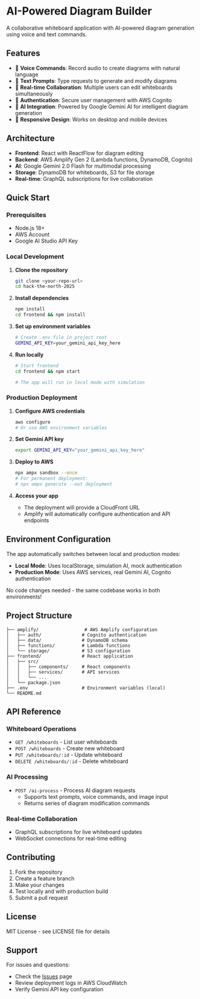 # AI-Powered Diagram Builder

A collaborative whiteboard application with AI-powered diagram generation using voice and text commands.

## Features

- 🎤 **Voice Commands**: Record audio to create diagrams with natural language
- 💬 **Text Prompts**: Type requests to generate and modify diagrams  
- 👥 **Real-time Collaboration**: Multiple users can edit whiteboards simultaneously
- 🔐 **Authentication**: Secure user management with AWS Cognito
- 🤖 **AI Integration**: Powered by Google Gemini AI for intelligent diagram generation
- 📱 **Responsive Design**: Works on desktop and mobile devices

## Architecture

- **Frontend**: React with ReactFlow for diagram editing
- **Backend**: AWS Amplify Gen 2 (Lambda functions, DynamoDB, Cognito)
- **AI**: Google Gemini 2.0 Flash for multimodal processing
- **Storage**: DynamoDB for whiteboards, S3 for file storage
- **Real-time**: GraphQL subscriptions for live collaboration

## Quick Start

### Prerequisites

- Node.js 18+ 
- AWS Account
- Google AI Studio API Key

### Local Development

1. **Clone the repository**
   ```bash
   git clone <your-repo-url>
   cd hack-the-north-2025
   ```

2. **Install dependencies**
   ```bash
   npm install
   cd frontend && npm install
   ```

3. **Set up environment variables**
   ```bash
   # Create .env file in project root
   GEMINI_API_KEY=your_gemini_api_key_here
   ```

4. **Run locally**
   ```bash
   # Start frontend
   cd frontend && npm start
   
   # The app will run in local mode with simulation
   ```

### Production Deployment

1. **Configure AWS credentials**
   ```bash
   aws configure
   # Or use AWS environment variables
   ```

2. **Set Gemini API key**
   ```bash
   export GEMINI_API_KEY="your_gemini_api_key_here"
   ```

3. **Deploy to AWS**
   ```bash
   npx ampx sandbox --once
   # For permanent deployment:
   # npx ampx generate --out deployment
   ```

4. **Access your app**
   - The deployment will provide a CloudFront URL
   - Amplify will automatically configure authentication and API endpoints

## Environment Configuration

The app automatically switches between local and production modes:

- **Local Mode**: Uses localStorage, simulation AI, mock authentication
- **Production Mode**: Uses AWS services, real Gemini AI, Cognito authentication

No code changes needed - the same codebase works in both environments!

## Project Structure

```
├── amplify/                 # AWS Amplify configuration
│   ├── auth/               # Cognito authentication
│   ├── data/               # DynamoDB schema  
│   ├── functions/          # Lambda functions
│   └── storage/            # S3 configuration
├── frontend/               # React application
│   ├── src/
│   │   ├── components/     # React components
│   │   ├── services/       # API services
│   │   └── ...
│   └── package.json
├── .env                    # Environment variables (local)
└── README.md
```

## API Reference

### Whiteboard Operations
- `GET /whiteboards` - List user whiteboards
- `POST /whiteboards` - Create new whiteboard  
- `PUT /whiteboards/:id` - Update whiteboard
- `DELETE /whiteboards/:id` - Delete whiteboard

### AI Processing
- `POST /ai-process` - Process AI diagram requests
  - Supports text prompts, voice commands, and image input
  - Returns series of diagram modification commands

### Real-time Collaboration
- GraphQL subscriptions for live whiteboard updates
- WebSocket connections for real-time editing

## Contributing

1. Fork the repository
2. Create a feature branch
3. Make your changes
4. Test locally and with production build
5. Submit a pull request

## License

MIT License - see LICENSE file for details

## Support

For issues and questions:
- Check the [Issues](../../issues) page
- Review deployment logs in AWS CloudWatch
- Verify Gemini API key configuration